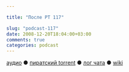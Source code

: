 ```yaml
---

title: "После РТ 117"

slug: "podcast-117"
date: 2008-12-20T18:04:00+03:00
comments: true
categories: podcast
---
```

[аудио](http://cdn.radio-t.com/rt117post.mp3) ● [пиратский torrent](http://pirates.radio-t.com/torrents/rt117post.mp3.torrent) ● [лог чата](http://chat.radio-t.com/logs/radio-t-117.html) ● [wiki](http://wiki.radio-t.com/%D0%9F%D0%BE%D1%81%D0%BB%D0%B5_%D0%A0%D0%A2_117)<audio src="http://cdn.radio-t.com/rt117post.mp3" preload="none">
